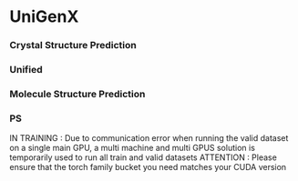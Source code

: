 # UniGenX

### Crystal Structure Prediction

### Unified

### Molecule Structure Prediction

### PS
IN TRAINING : Due to communication error when running the valid dataset on a single main GPU, a multi machine and multi GPUS solution is temporarily used to run all train and valid datasets
ATTENTION : Please ensure that the torch family bucket you need matches your CUDA version
